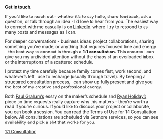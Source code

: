 **Get in touch**.

If you’d like to reach out - whether it’s to say hello, share feedback, ask a question, or talk through an idea - I’d love to hear from you. The easiest way to connect with me casually is on [LinkedIn](https://linkedin.com/in/kvshvl), where I try to respond to as many posts and messages as I can.

For deeper conversations - business ideas, project collaborations, sharing something you’ve made, or anything that requires focused time and energy - the best way to connect is through a **1:1 consultation**. This ensures I can give you my undivided attention without the chaos of an overloaded inbox or the interruptions of a scattered schedule.

I protect my time carefully because family comes first, work second, and whatever’s left I use to recharge (usually through travel). By keeping a structured consultation process, I can show up fully present and give you the best of my creative and professional energy.

Both [Paul Graham’s](http://paulgraham.com/makersschedule.html) essay on the maker’s schedule and [Ryan Holiday’s](https://thoughtcatalog.com/ryan-holiday/2017/01/to-everyone-who-asks-for-just-a-little-of-your-time) piece on time requests really capture why this matters - they’re worth a read if you’re curious. If you’d like to discuss your project or collaborate, you can book a session. You can read the Terms&nbsp;of&nbsp;Use for 1:1&nbsp;Consultation below. All consultations are scheduled via Setmore services, so you can see availability and pick a slot that works for you.

<div class="roadmap-spacer-1"></div>
<p>
<a class="btn" href="https://kushalsamant.github.io/1on1consultation.html">1:1&nbsp;Consultation</a><br>
</p>
<div class="roadmap-spacer-2"></div>